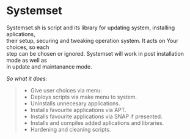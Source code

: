 <h1>Systemset</h1>
<p>Systemset.sh is script and its library for updating system, installing aplications,<br> 
their setup, securing and tweaking operation system. It acts on Your choices, so each <br>
step can be chosen or ignored. Systemset will work in post installation mode as well as <br>
in update and maintanance mode.</p>

<p><em>So what it does:</em></p>

>- Give user choices via menu:
>- Deploys scripts via make menu to system.
>- Uninstalls unnecesary applications.
>- Installs favourite applications via APT.
>- Installs favourite applications via SNAP if presented.
>- Installs and compiles added aplications and libraries.
>- Hardening and cleaning scripts.

